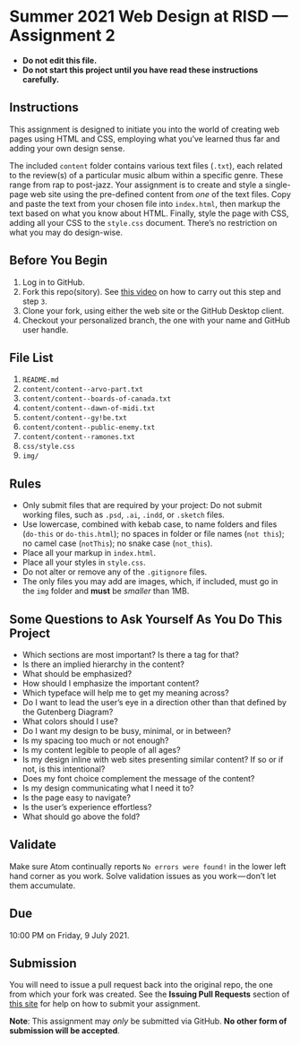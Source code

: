 # Summer 2021 Web Design at RISD — Assignment 2

* **Do not edit this file.**  
* **Do not start this project until you have read these instructions carefully.**

## Instructions
This assignment is designed to initiate you into the world of creating web pages using HTML and CSS, employing what you’ve learned thus far and adding your own design sense.

The included `content` folder contains various text files (`.txt`), each related to the review(s) of a particular music album within a specific genre. These range from rap to post-jazz. Your assignment is to create and style a single-page web site using the pre-defined content from *one* of the text files. Copy and paste the text from your chosen file into `index.html`, then markup the text based on what you know about HTML. Finally, style the page with CSS, adding all your CSS to the `style.css` document. There’s no restriction on what you may do design-wise.

## Before You Begin
1. Log in to GitHub.
2. Fork this repo(sitory). See [this video](http://code-warrior.github.io/tutorials/git/github/forking-and-cloning-at-the-github-web-site/) on how to carry out this step and step `3`.
3. Clone your fork, using either the web site or the GitHub Desktop client.
4. Checkout your personalized branch, the one with your name and GitHub user handle.

## File List
01. `README.md`
02. `content/content--arvo-part.txt`
03. `content/content--boards-of-canada.txt`
04. `content/content--dawn-of-midi.txt`
05. `content/content--gy!be.txt`
06. `content/content--public-enemy.txt`
07. `content/content--ramones.txt`
08. `css/style.css`
09. `img/`

## Rules
* Only submit files that are required by your project: Do not submit working files, such as `.psd`, `.ai`, `.indd`, or `.sketch` files.
* Use lowercase, combined with kebab case, to name folders and files (`do-this` or `do-this.html`); no spaces in folder or file names (`not this`); no camel case (`notThis`); no snake case (`not_this`).
* Place all your markup in `index.html`.
* Place all your styles in `style.css`.
* Do not alter or remove any of the `.gitignore` files.
* The only files you may add are images, which, if included, must go in the `img` folder and **must** be _smaller_ than 1MB.

## Some Questions to Ask Yourself As You Do This Project
* Which sections are most important? Is there a tag for that?
* Is there an implied hierarchy in the content?
* What should be emphasized?
* How should I emphasize the important content?
* Which typeface will help me to get my meaning across?
* Do I want to lead the user’s eye in a direction other than that defined by the Gutenberg Diagram?
* What colors should I use?
* Do I want my design to be busy, minimal, or in between?
* Is my spacing too much or not enough?
* Is my content legible to people of all ages?
* Is my design inline with web sites presenting similar content? If so or if not, is this intentional?
* Does my font choice complement the message of the content?
* Is my design communicating what I need it to?
* Is the page easy to navigate?
* Is the user’s experience effortless?
* What should go above the fold?

## Validate
Make sure Atom continually reports `No errors were found!` in the lower left hand corner as you work. Solve validation issues as you work — don’t let them accumulate.

## Due
10:00 PM on Friday, 9 July 2021.

## Submission
You will need to issue a pull request back into the original repo, the one from which your fork was created. See the **Issuing Pull Requests** section of [this site](http://code-warrior.github.io/tutorials/git/github/index.html) for help on how to submit your assignment.

**Note**: This assignment may *only* be submitted via GitHub. **No other form of submission will be accepted**.
